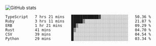 ![GitHub stats](https://github-readme-stats.vercel.app/api?username=ksk001100&show_icons=true&theme=tokyonight)

<!--START_SECTION:waka-->

```text
TypeScript   7 hrs 21 mins   ████████████▓░░░░░░░░░░░░   50.36 %
Ruby         3 hrs 11 mins   █████▒░░░░░░░░░░░░░░░░░░░   21.87 %
ERB          1 hr 21 mins    ██▒░░░░░░░░░░░░░░░░░░░░░░   09.29 %
Rust         41 mins         █▒░░░░░░░░░░░░░░░░░░░░░░░   04.70 %
CSV          39 mins         █░░░░░░░░░░░░░░░░░░░░░░░░   04.54 %
Python       29 mins         █░░░░░░░░░░░░░░░░░░░░░░░░   03.34 %
```

<!--END_SECTION:waka-->
